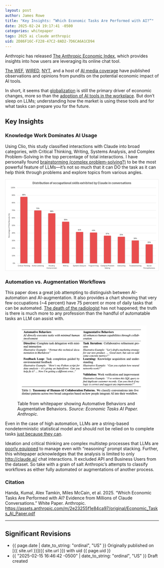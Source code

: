 ```yaml
---
layout: post
author: James Rowe
title: "Key Insights: “Which Economic Tasks Are Performed with AI?”"
date: 2025-02-24 19:17:41 -0500
categories: whitepaper
tags: 2025 ai claude anthropic
uid: 2D86F16C-F228-47C2-8AD2-7D6CA6A1CD94
---
```


Anthropic has released [The Anthropic Economic Index](https://www.anthropic.com/news/the-anthropic-economic-index), which provides insights into how users are leveraging its online chat tool.

[The WEF](https://www3.weforum.org/docs/WEF_Jobs_of_Tomorrow_Generative_AI_2023.pdf), [WIRED](https://www.wired.com/story/ai-impact-on-work-mary-daly-interview/), [NYT](https://www.nytimes.com/2023/06/10/business/ai-jobs-work.html), and a host of [AI media coverage](https://www.sciencedirect.com/science/article/abs/pii/S0736585320300927) have published observations and opinions from pundits on the potential economic impact of AI tools.

In short, it seems that [globalization](https://www.jstor.org/stable/2601301) is still the primary driver of economic changes, more so than the [adoption of AI tools in the workplace](https://www.mckinsey.com/capabilities/mckinsey-digital/our-insights/superagency-in-the-workplace-empowering-people-to-unlock-ais-full-potential-at-work). But don’t sleep on LLMs; understanding how the market is using these tools and for what tasks can prepare you for the future.

## Key Insights

### Knowledge Work Dominates AI Usage

Using Clio, this study classified interactions with Claude into broad categories, with Critical Thinking, Writing, Systems Analysis, and Complex Problem-Solving in the top percentage of total interactions. I have personally found [brainstorming (complex problem-solving?)]( https://www.jsrowe.com/how-i-use-llm-ai-tools-everyday/index.html#using-generative-ai-to-brainstorm) to be the most powerful feature of LLMs—it’s not so much that it can DO the task as it can help think through problems and explore topics from various angles.

<img src="/assets/posts-images/anthropic-claude-economic-chart-top-ten.png" alt="anthropic chart" class="center-img img-stylish"/>

### Automation vs. Augmentation Workflows

This paper does a great job attempting to distinguish between AI-automation and AI-augmentation. It also provides a chart showing that very few occupations (~4 percent) have 75 percent or more of daily tasks that can be automated. [The death of the radiologist](https://newrepublic.com/article/187203/ai-radiology-geoffrey-hinton-nobel-prediction) has not happened; the truth is there is much more to any profession than the handful of automatable tasks an LLM can assist with.
 
<figure>
    <img src="/assets/posts-images/2025-02-15-how-i-use-llm-ai-tools-everyday/anthropic-study.png" alt="automative behaviors vs. augmentative behaviors">
    <figcaption>
        Table from whitepaper showing Automative Behaviors and Augmentative Behaviors. <cite>Source: Economic Tasks AI Paper. Anthropic.</cite>
    </figcaption>
</figure>

Even in the case of high automation, LLMs are a string-based nondeterministic statistical model and should not be relied on to complete tasks [just because they can](https://samim.io/p/2022-01-24-a-computer-can-never-be-held-accountable-an-ibm-slid/). 
 
Ideation and critical thinking are complex multistep processes that LLMs are [poorly equipped](https://www.quantamagazine.org/chatbot-software-begins-to-face-fundamental-limitations-20250131/) to manage even with “reasoning” prompt stacking. Further, this whitepaper acknowledges that the analysis is limited to only <http://claude.ai/> chat interactions. It excluded API and Business Users from the dataset. So take with a grain of salt Anthropic’s attempts to classify workflows as either fully automated or augmentations of another process.

### Citation

Handa, Kumal, Alex Tamkin, Miles McCain, et al. 2025. “Which Economic Tasks Are Performed with AI? Evidence from Millions of Claude Conversations.” White Paper. Anthropic. <https://assets.anthropic.com/m/2e23255f1e84ca97/original/Economic_Tasks_AI_Paper.pdf>

---

## Significant Revisions

- {{ page.date | date_to_string: "ordinal", "US" }} Originally published on [{{ site.url }}]({{ site.url }}) with uid {{ page.uid }}
- {{ "2025-02-15 16:46:42 -0500" | date_to_string: "ordinal", "US" }} Draft created